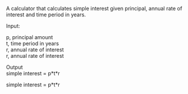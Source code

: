 A calculator that calculates simple interest given principal, annual rate of interest and time period in years.<br/>
 
Input:<br/>
 
  <p> p, principal amount<br/>
   t, time period in years<br/>
   r, annual rate of interest<br/>
   r, annual rate of interest<br/></p>
Output<br/>
   simple interest = p*t*r<br/>
  <p> simple interest = p*t*r<br/></p>

